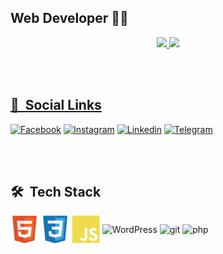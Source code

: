 
## Web Developer 👨‍💻 
<div align="center">
  <a href="https://github.com/Adrianosgs">
  <img height="180em" src="https://github-readme-stats.vercel.app/api?username=Adrianosgs&icon_color=32CD32&text_color=ffffff&border_color=008000&title_color=228B22&show_icons=true&theme=merko&include_all_commits=true&count_private=true"/>
  <img height="180em" src="https://github-readme-stats.vercel.app/api/top-langs/?username=Adrianosgs&text_color=ffffff&border_color=008000&&title_color=228B22&hide=Handlebars,Nunjucks&layout=compact&langs_count=7&theme=merko"/>
</div>
  
  <br><br>

## 💬 &nbsp;Social Links
 
[![Facebook](https://img.shields.io/badge/Facebook-1877F2?style=for-the-badge&logo=facebook&logoColor=white)](https://www.facebook.com/people/Adriano-Santos/100001494982994)
[![Instagram](https://img.shields.io/badge/Instagram-E4405F?style=for-the-badge&logo=instagram&logoColor=white)](https://www.instagram.com/adriano.sgs/)
[![Linkedin](https://img.shields.io/badge/LinkedIn-0077B5?style=for-the-badge&logo=linkedin&logoColor=white)](https://www.linkedin.com/in/adriano-guedes-baa64573/)
[![Telegram](https://img.shields.io/badge/Telegram-2CA5E0?style=for-the-badge&logo=telegram&logoColor=white)](https://t.me/Adrianosgs)

<br><br>
## 🛠 &nbsp;Tech Stack
<div style="display: inline_block">
   <img align="center" alt="HTML" height="45" width="45" src="https://raw.githubusercontent.com/devicons/devicon/master/icons/html5/html5-original.svg">
 <img align="center" alt="CSS" height="45" width="45" src="https://raw.githubusercontent.com/devicons/devicon/master/icons/css3/css3-original.svg">
 <img align="center" alt="Js" height="45" width="45" src="https://raw.githubusercontent.com/devicons/devicon/master/icons/javascript/javascript-plain.svg">
<!--   <img align="center" alt="Ts" height="40" width="40" src="https://raw.githubusercontent.com/devicons/devicon/master/icons/typescript/typescript-plain.svg"> -->
  <img align="center" alt="WordPress" height="45" width="45" src="https://cdn.jsdelivr.net/gh/devicons/devicon/icons/wordpress/wordpress-plain.svg">
  <img align="center" alt="git" height="45" width="45" src="https://cdn.jsdelivr.net/gh/devicons/devicon/icons/git/git-original.svg">
  <img align="center" alt="php" height="70" width="70" src="https://cdn.jsdelivr.net/gh/devicons/devicon/icons/php/php-plain.svg">
  
  
  
  
  
  
</div><br/>
 



